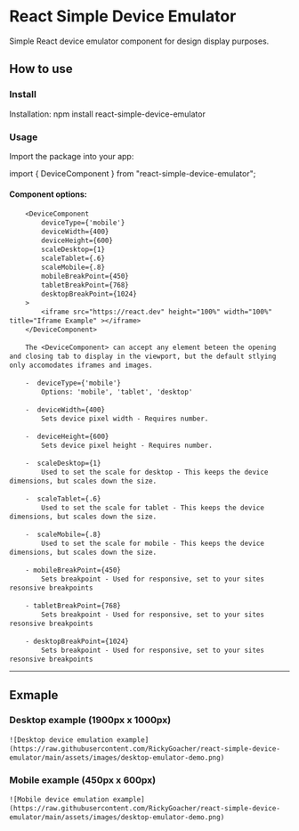 # React Simple Device Emulator

Simple React device emulator component for design display purposes.

## How to use

### Install

Installation: npm install react-simple-device-emulator

### Usage

Import the package into your app:

import { DeviceComponent } from "react-simple-device-emulator";

#### Component options:
```
    <DeviceComponent 
        deviceType={'mobile'} 
        deviceWidth={400} 
        deviceHeight={600} 
        scaleDesktop={1}
        scaleTablet={.6} 
        scaleMobile={.8} 
        mobileBreakPoint={450} 
        tabletBreakPoint={768} 
        desktopBreakPoint={1024}
    >
        <iframe src="https://react.dev" height="100%" width="100%" title="Iframe Example" ></iframe>
    </DeviceComponent>

    The <DeviceComponent> can accept any element beteen the opening and closing tab to display in the viewport, but the default stlying only accomodates iframes and images. 

    -  deviceType={'mobile'}
        Options: 'mobile', 'tablet', 'desktop'

    -  deviceWidth={400}
        Sets device pixel width - Requires number.

    -  deviceHeight={600}
        Sets device pixel height - Requires number.

    -  scaleDesktop={1}
        Used to set the scale for desktop - This keeps the device dimensions, but scales down the size.

    -  scaleTablet={.6}
        Used to set the scale for tablet - This keeps the device dimensions, but scales down the size.

    -  scaleMobile={.8}
        Used to set the scale for mobile - This keeps the device dimensions, but scales down the size.

    - mobileBreakPoint={450}
        Sets breakpoint - Used for responsive, set to your sites resonsive breakpoints

    - tabletBreakPoint={768}
        Sets breakpoint - Used for responsive, set to your sites resonsive breakpoints

    - desktopBreakPoint={1024}
        Sets breakpoint - Used for responsive, set to your sites resonsive breakpoints
```
---
 ## Exmaple

### Desktop example (1900px x 1000px)

 	![Desktop device emulation example](https://raw.githubusercontent.com/RickyGoacher/react-simple-device-emulator/main/assets/images/desktop-emulator-demo.png)

### Mobile example (450px x 600px)

    ![Mobile device emulation example](https://raw.githubusercontent.com/RickyGoacher/react-simple-device-emulator/main/assets/images/desktop-emulator-demo.png)
